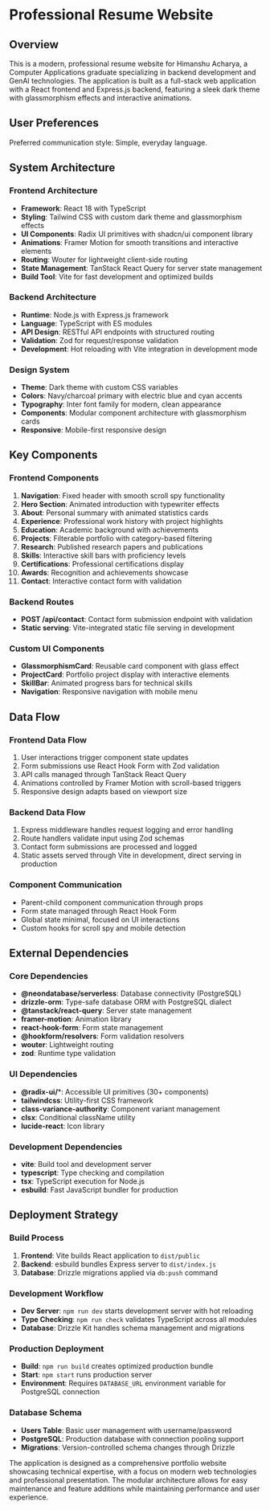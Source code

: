 # Professional Resume Website

## Overview

This is a modern, professional resume website for Himanshu Acharya, a Computer Applications graduate specializing in backend development and GenAI technologies. The application is built as a full-stack web application with a React frontend and Express.js backend, featuring a sleek dark theme with glassmorphism effects and interactive animations.

## User Preferences

Preferred communication style: Simple, everyday language.

## System Architecture

### Frontend Architecture
- **Framework**: React 18 with TypeScript
- **Styling**: Tailwind CSS with custom dark theme and glassmorphism effects
- **UI Components**: Radix UI primitives with shadcn/ui component library
- **Animations**: Framer Motion for smooth transitions and interactive elements
- **Routing**: Wouter for lightweight client-side routing
- **State Management**: TanStack React Query for server state management
- **Build Tool**: Vite for fast development and optimized builds

### Backend Architecture
- **Runtime**: Node.js with Express.js framework
- **Language**: TypeScript with ES modules
- **API Design**: RESTful API endpoints with structured routing
- **Validation**: Zod for request/response validation
- **Development**: Hot reloading with Vite integration in development mode

### Design System
- **Theme**: Dark theme with custom CSS variables
- **Colors**: Navy/charcoal primary with electric blue and cyan accents
- **Typography**: Inter font family for modern, clean appearance
- **Components**: Modular component architecture with glassmorphism cards
- **Responsive**: Mobile-first responsive design

## Key Components

### Frontend Components
1. **Navigation**: Fixed header with smooth scroll spy functionality
2. **Hero Section**: Animated introduction with typewriter effects
3. **About**: Personal summary with animated statistics cards
4. **Experience**: Professional work history with project highlights
5. **Education**: Academic background with achievements
6. **Projects**: Filterable portfolio with category-based filtering
7. **Research**: Published research papers and publications
8. **Skills**: Interactive skill bars with proficiency levels
9. **Certifications**: Professional certifications display
10. **Awards**: Recognition and achievements showcase
11. **Contact**: Interactive contact form with validation

### Backend Routes
- **POST /api/contact**: Contact form submission endpoint with validation
- **Static serving**: Vite-integrated static file serving in development

### Custom UI Components
- **GlassmorphismCard**: Reusable card component with glass effect
- **ProjectCard**: Portfolio project display with interactive elements
- **SkillBar**: Animated progress bars for technical skills
- **Navigation**: Responsive navigation with mobile menu

## Data Flow

### Frontend Data Flow
1. User interactions trigger component state updates
2. Form submissions use React Hook Form with Zod validation
3. API calls managed through TanStack React Query
4. Animations controlled by Framer Motion with scroll-based triggers
5. Responsive design adapts based on viewport size

### Backend Data Flow
1. Express middleware handles request logging and error handling
2. Route handlers validate input using Zod schemas
3. Contact form submissions are processed and logged
4. Static assets served through Vite in development, direct serving in production

### Component Communication
- Parent-child component communication through props
- Form state managed through React Hook Form
- Global state minimal, focused on UI interactions
- Custom hooks for scroll spy and mobile detection

## External Dependencies

### Core Dependencies
- **@neondatabase/serverless**: Database connectivity (PostgreSQL)
- **drizzle-orm**: Type-safe database ORM with PostgreSQL dialect
- **@tanstack/react-query**: Server state management
- **framer-motion**: Animation library
- **react-hook-form**: Form state management
- **@hookform/resolvers**: Form validation resolvers
- **wouter**: Lightweight routing
- **zod**: Runtime type validation

### UI Dependencies
- **@radix-ui/***: Accessible UI primitives (30+ components)
- **tailwindcss**: Utility-first CSS framework
- **class-variance-authority**: Component variant management
- **clsx**: Conditional className utility
- **lucide-react**: Icon library

### Development Dependencies
- **vite**: Build tool and development server
- **typescript**: Type checking and compilation
- **tsx**: TypeScript execution for Node.js
- **esbuild**: Fast JavaScript bundler for production

## Deployment Strategy

### Build Process
1. **Frontend**: Vite builds React application to `dist/public`
2. **Backend**: esbuild bundles Express server to `dist/index.js`
3. **Database**: Drizzle migrations applied via `db:push` command

### Development Workflow
- **Dev Server**: `npm run dev` starts development server with hot reloading
- **Type Checking**: `npm run check` validates TypeScript across all modules
- **Database**: Drizzle Kit handles schema management and migrations

### Production Deployment
- **Build**: `npm run build` creates optimized production bundle
- **Start**: `npm start` runs production server
- **Environment**: Requires `DATABASE_URL` environment variable for PostgreSQL connection

### Database Schema
- **Users Table**: Basic user management with username/password
- **PostgreSQL**: Production database with connection pooling support
- **Migrations**: Version-controlled schema changes through Drizzle

The application is designed as a comprehensive portfolio website showcasing technical expertise, with a focus on modern web technologies and professional presentation. The modular architecture allows for easy maintenance and feature additions while maintaining performance and user experience.